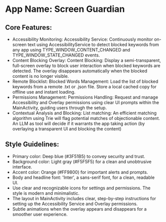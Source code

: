 # **App Name**: Screen Guardian

## Core Features:

- Accessibility Monitoring: Accessibility Service: Continuously monitor on-screen text using AccessibilityService to detect blocked keywords from any app using TYPE_WINDOW_CONTENT_CHANGED and TYPE_WINDOW_STATE_CHANGED events.
- Content Blocking Overlay: Content Blocking: Display a semi-transparent, full-screen overlay to block user interaction when blocked keywords are detected. The overlay disappears automatically when the blocked content is no longer visible.
- Remote Blocklist: Blocked Words Management: Load the list of blocked keywords from a remote .txt or .json file. Store a local cached copy for offline use and instant loading.
- Permissions Management: Permissions Handling: Request and manage Accessibility and Overlay permissions using clear UI prompts within the MainActivity, guiding users through the setup.
- Contextual Analysis and Blocking: List matching: An efficient matching algorithm using Trie will flag potential matches of objectionable content. An LLM as tool will decide if it warrants the app taking action (by overlaying a transparent UI and blocking the content)

## Style Guidelines:

- Primary color: Deep blue (#3F51B5) to convey security and trust.
- Background color: Light gray (#F5F5F5) for a clean and unobtrusive interface.
- Accent color: Orange (#FF9800) for important alerts and prompts.
- Body and headline font: 'Inter', a sans-serif font, for a clean, readable UI.
- Use clear and recognizable icons for settings and permissions. The style is modern and minimalistic.
- The layout in MainActivity includes clear, step-by-step instructions for setting up the Accessibility Service and Overlay permissions.
- Subtle animations when the overlay appears and disappears for a smoother user experience.